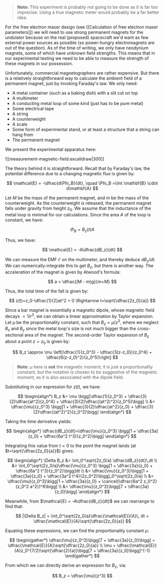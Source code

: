> **Note:** This experiment is probably not going to be done as it is far too imprecise. Using a true magnetic meter would probably be a far better idea.

For the free electron maser design (see [[Calculation of free electron maser parameters]]) we will need to use strong permanent magnets for the undulator because on the real (proposed) spacecraft we'd want as few external power sources as possible (so power-hungry electromagnets are out of the question). As of the time of writing, we only have neodynium magnets, some of which have unknown field strengths. This means that in our experimental testing we need to be able to measure the strength of these magnets in our possession.

Unfortunately, commercial magnetographers are rather expensive. But there is a relatively straightforward way to calculate the ambient field of a permanent magnet, just by invoking Faraday's law. We only need:

- A metal container (such as a baking dish) with a slit cut on top
- A multimeter
- A conducting metal loop of some kind (just has to be pure metal)
- Some electrical tape
- A string
- A counterweight
- A scale
- Some form of experimental stand, or at least a structure that a string can hang from
- The permanent magnet

We present the experimental apparatus here:

![[measurement-magnetic-field.excalidraw|300]]

The theory behind it is straightforward. Recall that by Faraday's law, the potential difference due to a changing magnetic flux is given by:

$$
\mathcal{E} = -\dfrac{d\Phi_B}{dt}, \quad \Phi_B =\iint \mathbf{B} \cdot d\mathbf{A}
$$

Let $M$ be the mass of the permanent magnet, and $m$ be the mass of the counterweight. As the counterweight is released, the permanent magnet falls under gravity from height $z_0$. We assume that the inductance of the metal loop is minimal for our calculations. Since the area $A$ of the loop is constant, we have:

$$
\Phi_B = B_z(t) A
$$

Thus, we have:

$$
\mathcal{E} = -A\dfrac{dB_z}{dt}
$$

We can measure the EMF $\mathcal{E}$ on the multimeter, and thereby deduce $dB_z/dt$. We can numerically-integrate this to get $B_z$, but there is another way. The acceleration of the magnet is given by Atwood's formula:

$$
a = \dfrac{(M - m)g}{m+M}
$$

Thus, the total time of the fall is given by:

$$
z(t)=z_0-\dfrac{1}{2}at^2 = 0 \Rightarrow t=\sqrt{\dfrac{2z_0}{a}}
$$

Since a bar magnet is essentially a magnetic dipole, whose magnetic field decays $\propto 1/r^3$, we can obtain a linear approximation by Taylor expansion. Let $\mu$ be the proportionality constant, such that $B_z = \mu / z^3$, where we neglect $B_x$ and $B_y$ since the metal loop's size is not much bigger than the cross-sectional area of the magnet. The second-order Taylor expansion of $B_z$ about a point $z = z_0$ is given by:

$$
B_z \approx \mu \left[\dfrac{1}{z_0^3} - \dfrac{3(z-z_0)}{z_0^4} + \dfrac{6(z-z_0)^2}{z_0^5}\right]
$$

> **Note:** $\mu$ here is **not** the magnetic moment; it is just a proportionality constant, but the notation is chosen to be suggestive of the magnetic moment, as it is also associated with the dipole field.

Substituting in our expression for $z(t)$, we have:

$$
\begin{align*}
B_z &= \mu \bigg[\dfrac{1}{z_0^3} + \dfrac{3}{2}\dfrac{at^2}{z_0^4} + \dfrac{3}{2}\dfrac{(at^2)^2}{z_0^5}\bigg] \\
&= \dfrac{\mu}{z_0^3} \bigg[1 + \dfrac{3}{2}\dfrac{at^2}{z_0} + \dfrac{3}{2}\dfrac{(at^2)^2}{z_0^2}\bigg]
\end{align*}
$$

Taking the time derivative yields:

$$
\begin{align*}
\dfrac{dB_z}{dt}=\dfrac{\mu}{z_0^3} \bigg[1 + \dfrac{3a}{z_0} + \dfrac{6a^2 t^3}{z_0^2}\bigg]
\end{align*}
$$

Integrating this value from $t = 0$ to the point the magnet lands (at $t=\sqrt{\dfrac{2z_0}{a}}$) gives:

$$
\begin{align*}
\Delta B_z &= \int_0^\sqrt{2z_0/a} \dfrac{dB_z}{dt}\,dt \\
&= \int_0^\sqrt{2z_0/a}\dfrac{\mu}{z_0^3} \bigg[1 + \dfrac{3a}{z_0} + \dfrac{6a^2 t^3}{z_0^2}\bigg]dt \\
&= \dfrac{\mu}{z_0^3}\bigg[1 + \dfrac{3a}{z_0} + \dfrac{3a^2 t^4}{2z_0^2}\bigg]_0^\sqrt{2z_0/a} \\
&= \dfrac{\mu}{z_0^3}\bigg[1 + \dfrac{3a}{z_0} + \cancel{\dfrac{6a^2 z_0^2}{z_0^2 a^2}}^6\bigg] \\
&= \dfrac{\mu}{z_0^3}\bigg[7 + \dfrac{3a}{z_0}\bigg]
\end{align*}
$$

Meanwhile, from $\mathcal{E} = -A\dfrac{dB_z}{dt}$ we can rearrange to find that:

$$
|\Delta B_z| = \int_0^\sqrt{2z_0/a}\dfrac{\mathcal{E}}{A}\, dt = \dfrac{\mathcal{E}}{A}\sqrt{\dfrac{2z_0}{a}}
$$

Equating these expressions, we can find the proportionality constant $\mu$:

$$
\begin{gather*}
\dfrac{\mu}{z_0^3}\bigg[7 + \dfrac{3a}{z_0}\bigg] = \dfrac{\mathcal{E}}{A}\sqrt{\dfrac{2z_0}{a}} \\
\mu = \dfrac{\mathcal{E}}{A}z_0^{7/2}\sqrt{\dfrac{2}{a}}\bigg[7 + \dfrac{3a}{z_0}\bigg]^{-1}
\end{gather*}
$$

From which we can directly derive an expression for $B_z$, via:

$$
B_z = \dfrac{\mu}{z^3}
$$